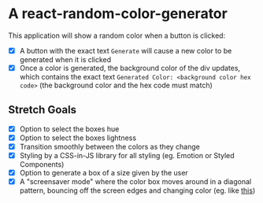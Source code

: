 # A react-random-color-generator

This application will show a random color when a button is clicked:

- [x] A button with the exact text `Generate` will cause a new color to be generated when it is clicked
- [x] Once a color is generated, the background color of the div updates, which contains the exact text `Generated Color: <background color hex code>` (the background color and the hex code must match)

## Stretch Goals

- [x] Option to select the boxes hue
- [x] Option to select the boxes lightness
- [x] Transition smoothly between the colors as they change
- [x] Styling by a CSS-in-JS library for all styling (eg. Emotion or Styled Components)
- [x] Option to generate a box of a size given by the user
- [x] A "screensaver mode" where the color box moves around in a diagonal pattern, bouncing off the screen edges and changing color (eg. like [this](https://user-images.githubusercontent.com/1935696/93082456-42d27100-f691-11ea-872a-7cb7c0df6b9a.gif))
